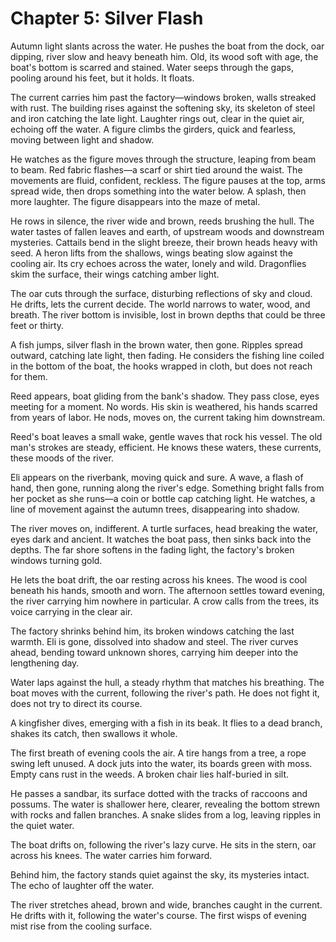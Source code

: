 # Chapter 5: Silver Flash

Autumn light slants across the water. He pushes the boat from the dock, oar dipping, river slow and heavy beneath him. Old, its wood soft with age, the boat's bottom is scarred and stained. Water seeps through the gaps, pooling around his feet, but it holds. It floats.

The current carries him past the factory—windows broken, walls streaked with rust. The building rises against the softening sky, its skeleton of steel and iron catching the late light. Laughter rings out, clear in the quiet air, echoing off the water. A figure climbs the girders, quick and fearless, moving between light and shadow.

He watches as the figure moves through the structure, leaping from beam to beam. Red fabric flashes—a scarf or shirt tied around the waist. The movements are fluid, confident, reckless. The figure pauses at the top, arms spread wide, then drops something into the water below. A splash, then more laughter. The figure disappears into the maze of metal.

He rows in silence, the river wide and brown, reeds brushing the hull. The water tastes of fallen leaves and earth, of upstream woods and downstream mysteries. Cattails bend in the slight breeze, their brown heads heavy with seed. A heron lifts from the shallows, wings beating slow against the cooling air. Its cry echoes across the water, lonely and wild. Dragonflies skim the surface, their wings catching amber light.

The oar cuts through the surface, disturbing reflections of sky and cloud. He drifts, lets the current decide. The world narrows to water, wood, and breath. The river bottom is invisible, lost in brown depths that could be three feet or thirty.

A fish jumps, silver flash in the brown water, then gone. Ripples spread outward, catching late light, then fading. He considers the fishing line coiled in the bottom of the boat, the hooks wrapped in cloth, but does not reach for them.

Reed appears, boat gliding from the bank's shadow. They pass close, eyes meeting for a moment. No words. His skin is weathered, his hands scarred from years of labor. He nods, moves on, the current taking him downstream.

Reed's boat leaves a small wake, gentle waves that rock his vessel. The old man's strokes are steady, efficient. He knows these waters, these currents, these moods of the river.

Eli appears on the riverbank, moving quick and sure. A wave, a flash of hand, then gone, running along the river's edge. Something bright falls from her pocket as she runs—a coin or bottle cap catching light. He watches, a line of movement against the autumn trees, disappearing into shadow.

The river moves on, indifferent. A turtle surfaces, head breaking the water, eyes dark and ancient. It watches the boat pass, then sinks back into the depths. The far shore softens in the fading light, the factory's broken windows turning gold.

He lets the boat drift, the oar resting across his knees. The wood is cool beneath his hands, smooth and worn. The afternoon settles toward evening, the river carrying him nowhere in particular. A crow calls from the trees, its voice carrying in the clear air.

The factory shrinks behind him, its broken windows catching the last warmth. Eli is gone, dissolved into shadow and steel. The river curves ahead, bending toward unknown shores, carrying him deeper into the lengthening day.

Water laps against the hull, a steady rhythm that matches his breathing. The boat moves with the current, following the river's path. He does not fight it, does not try to direct its course.

A kingfisher dives, emerging with a fish in its beak. It flies to a dead branch, shakes its catch, then swallows it whole.

The first breath of evening cools the air. A tire hangs from a tree, a rope swing left unused. A dock juts into the water, its boards green with moss. Empty cans rust in the weeds. A broken chair lies half-buried in silt.

He passes a sandbar, its surface dotted with the tracks of raccoons and possums. The water is shallower here, clearer, revealing the bottom strewn with rocks and fallen branches. A snake slides from a log, leaving ripples in the quiet water.

The boat drifts on, following the river's lazy curve. He sits in the stern, oar across his knees. The water carries him forward.

Behind him, the factory stands quiet against the sky, its mysteries intact. The echo of laughter off the water.

The river stretches ahead, brown and wide, branches caught in the current. He drifts with it, following the water's course. The first wisps of evening mist rise from the cooling surface. 
